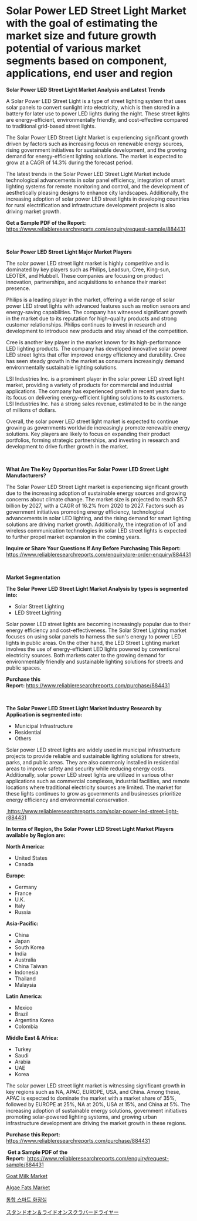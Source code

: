 <p><h1>Solar Power LED Street Light Market with the goal of estimating the market size and future growth potential of various market segments based on component, applications, end user and region</h1></p><p><strong>Solar Power LED Street Light Market Analysis and Latest Trends</strong></p>
<p><p>A Solar Power LED Street Light is a type of street lighting system that uses solar panels to convert sunlight into electricity, which is then stored in a battery for later use to power LED lights during the night. These street lights are energy-efficient, environmentally friendly, and cost-effective compared to traditional grid-based street lights.</p><p>The Solar Power LED Street Light Market is experiencing significant growth driven by factors such as increasing focus on renewable energy sources, rising government initiatives for sustainable development, and the growing demand for energy-efficient lighting solutions. The market is expected to grow at a CAGR of 14.3% during the forecast period.</p><p>The latest trends in the Solar Power LED Street Light Market include technological advancements in solar panel efficiency, integration of smart lighting systems for remote monitoring and control, and the development of aesthetically pleasing designs to enhance city landscapes. Additionally, the increasing adoption of solar power LED street lights in developing countries for rural electrification and infrastructure development projects is also driving market growth.</p></p>
<p><strong>Get a Sample PDF of the Report:&nbsp;</strong> <a href="https://www.reliableresearchreports.com/enquiry/request-sample/884431">https://www.reliableresearchreports.com/enquiry/request-sample/884431</a></p>
<p>&nbsp;</p>
<p><strong>Solar Power LED Street Light Major Market Players</strong></p>
<p><p>The solar power LED street light market is highly competitive and is dominated by key players such as Philips, Leadsun, Cree, King-sun, LEOTEK, and Hubbell. These companies are focusing on product innovation, partnerships, and acquisitions to enhance their market presence. </p><p>Philips is a leading player in the market, offering a wide range of solar power LED street lights with advanced features such as motion sensors and energy-saving capabilities. The company has witnessed significant growth in the market due to its reputation for high-quality products and strong customer relationships. Philips continues to invest in research and development to introduce new products and stay ahead of the competition.</p><p>Cree is another key player in the market known for its high-performance LED lighting products. The company has developed innovative solar power LED street lights that offer improved energy efficiency and durability. Cree has seen steady growth in the market as consumers increasingly demand environmentally sustainable lighting solutions.</p><p>LSI Industries Inc. is a prominent player in the solar power LED street light market, providing a variety of products for commercial and industrial applications. The company has experienced growth in recent years due to its focus on delivering energy-efficient lighting solutions to its customers. LSI Industries Inc. has a strong sales revenue, estimated to be in the range of millions of dollars.</p><p>Overall, the solar power LED street light market is expected to continue growing as governments worldwide increasingly promote renewable energy solutions. Key players are likely to focus on expanding their product portfolios, forming strategic partnerships, and investing in research and development to drive further growth in the market.</p></p>
<p>&nbsp;</p>
<p><strong>What Are The Key Opportunities For Solar Power LED Street Light Manufacturers?</strong></p>
<p><p>The Solar Power LED Street Light market is experiencing significant growth due to the increasing adoption of sustainable energy sources and growing concerns about climate change. The market size is projected to reach $5.7 billion by 2027, with a CAGR of 16.2% from 2020 to 2027. Factors such as government initiatives promoting energy efficiency, technological advancements in solar LED lighting, and the rising demand for smart lighting solutions are driving market growth. Additionally, the integration of IoT and wireless communication technologies in solar LED street lights is expected to further propel market expansion in the coming years.</p></p>
<p><strong>Inquire or Share Your Questions If Any Before Purchasing This Report:</strong> <a href="https://www.reliableresearchreports.com/enquiry/pre-order-enquiry/884431">https://www.reliableresearchreports.com/enquiry/pre-order-enquiry/884431</a></p>
<p>&nbsp;</p>
<p><strong>Market Segmentation</strong></p>
<p><strong>The Solar Power LED Street Light Market Analysis by types is segmented into:</strong></p>
<p><ul><li>Solar Street Lighting</li><li>LED Street Lighting</li></ul></p>
<p><p>Solar power LED street lights are becoming increasingly popular due to their energy efficiency and cost-effectiveness. The Solar Street Lighting market focuses on using solar panels to harness the sun's energy to power LED lights in public areas. On the other hand, the LED Street Lighting market involves the use of energy-efficient LED lights powered by conventional electricity sources. Both markets cater to the growing demand for environmentally friendly and sustainable lighting solutions for streets and public spaces.</p></p>
<p><strong>Purchase this Report:&nbsp;</strong><a href="https://www.reliableresearchreports.com/purchase/884431">https://www.reliableresearchreports.com/purchase/884431</a></p>
<p>&nbsp;</p>
<p><strong>The Solar Power LED Street Light Market Industry Research by Application is segmented into:</strong></p>
<p><ul><li>Municipal Infrastructure</li><li>Residential</li><li>Others</li></ul></p>
<p><p>Solar power LED street lights are widely used in municipal infrastructure projects to provide reliable and sustainable lighting solutions for streets, parks, and public areas. They are also commonly installed in residential areas to improve safety and security while reducing energy costs. Additionally, solar power LED street lights are utilized in various other applications such as commercial complexes, industrial facilities, and remote locations where traditional electricity sources are limited. The market for these lights continues to grow as governments and businesses prioritize energy efficiency and environmental conservation.</p></p>
<p><a href="https://www.reliableresearchreports.com/solar-power-led-street-light-r884431">&nbsp;https://www.reliableresearchreports.com/solar-power-led-street-light-r884431</a></p>
<p><strong>In terms of Region, the Solar Power LED Street Light Market Players available by Region are:</strong></p>
<p>
    <p> <strong> North America: </strong>
        <ul>
            <li>United States</li>
            <li>Canada</li>
        </ul>
        </p> 
    <p> <strong> Europe: </strong>
        <ul>
            <li>Germany</li>
            <li>France</li>
            <li>U.K.</li>
            <li>Italy</li>
            <li>Russia</li>
        </ul>
        </p> 
    <p> <strong> Asia-Pacific: </strong>
        <ul>
            <li>China</li>
            <li>Japan</li>
            <li>South Korea</li>
            <li>India</li>
            <li>Australia</li>
            <li>China Taiwan</li>
            <li>Indonesia</li>
            <li>Thailand</li>
            <li>Malaysia</li>
        </ul>
        </p> 
    <p> <strong> Latin America: </strong>
        <ul>
            <li>Mexico</li>
            <li>Brazil</li>
            <li>Argentina Korea</li>
            <li>Colombia</li>
        </ul>
        </p> 
    <p> <strong> Middle East & Africa: </strong>
        <ul>
            <li>Turkey</li>
            <li>Saudi</li>
            <li>Arabia</li>
            <li>UAE</li>
            <li>Korea</li>
        </ul>
    </p>
    </p>
<p><p>The solar power LED street light market is witnessing significant growth in key regions such as NA, APAC, EUROPE, USA, and China. Among these, APAC is expected to dominate the market with a market share of 35%, followed by EUROPE at 25%, NA at 20%, USA at 15%, and China at 5%. The increasing adoption of sustainable energy solutions, government initiatives promoting solar-powered lighting systems, and growing urban infrastructure development are driving the market growth in these regions.</p></p>
<p><strong>Purchase this Report: </strong><a href="https://www.reliableresearchreports.com/purchase/884431">https://www.reliableresearchreports.com/purchase/884431</a></p>
<p>&nbsp;<strong>Get a Sample PDF of the Report:&nbsp;&nbsp;</strong><a href="https://www.reliableresearchreports.com/enquiry/request-sample/884431">https://www.reliableresearchreports.com/enquiry/request-sample/884431</a></p>
<p><strong></strong></p>
<p><p><a href="https://github.com/wusalecollins540tpqoz/Market-Research-Report-List-3/blob/main/goat-milk-market.md">Goat Milk Market</a></p><p><a href="https://github.com/kathiaseamanalvaradovlprc2h/Market-Research-Report-List-3/blob/main/algae-fats-market.md">Algae Fats Market</a></p><p><a href="https://github.com/nigaleamar09/Market-Research-Report-List-1/blob/main/4759222162922.md">통합 스마트 화장실</a></p><p><a href="https://medium.com/@laceyzemlak1/%E6%AC%A1%E3%81%AE%E6%96%87%E7%AB%A0%E3%82%92%E6%97%A5%E6%9C%AC%E8%AA%9E%E3%81%AB%E7%BF%BB%E8%A8%B3%E3%81%97%E3%81%A6%E3%81%8F%E3%81%A0%E3%81%95%E3%81%84-%E8%A3%BD%E5%93%81%E3%82%BF%E3%82%A4%E3%83%97-%E3%82%A2%E3%83%97%E3%83%AA%E3%82%B1%E3%83%BC%E3%82%B7%E3%83%A7%E3%83%B3-%E5%9C%B0%E5%9F%9F%E5%88%A5%E3%81%AB%E8%A7%A3%E6%9E%90%E3%81%97%E3%81%9F-%E3%82%B0%E3%83%AD%E3%83%BC%E3%83%90%E3%83%AB%E3%81%AA%E7%AB%8B%E3%81%A3%E3%81%A6%E4%B9%97%E3%81%A3%E3%81%A6%E4%B9%BE%E7%87%A5%E6%A9%9F%E5%B8%82%E5%A0%B4%E3%81%AE%E8%A6%8F%E6%A8%A1%E3%81%A8%E3%82%B7%E3%82%A7%E3%82%A2%E4%BA%88%E6%B8%AC-2024%E5%B9%B4%E3%81%8B%E3%82%892031%E5%B9%B4-c6f93795afac">スタンドオン＆ライドオンスクラバードライヤー</a></p></p>